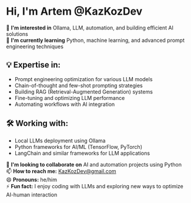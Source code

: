 # Hi, I'm Artem @KazKozDev

👀 **I'm interested in** Ollama, LLM, automation, and building efficient AI solutions  
🌱 **I'm currently learning** Python, machine learning, and advanced prompt engineering techniques

## 💡 Expertise in:
- Prompt engineering optimization for various LLM models
- Chain-of-thought and few-shot prompting strategies
- Building RAG (Retrieval-Augmented Generation) systems
- Fine-tuning and optimizing LLM performance
- Automating workflows with AI integration

## 🛠️ Working with:
- Local LLMs deployment using Ollama
- Python frameworks for AI/ML (TensorFlow, PyTorch)
- LangChain and similar frameworks for LLM applications

💞️ **I'm looking to collaborate on** AI and automation projects using Python  
📫 **How to reach me:** KazKozDev@gmail.com  
😄 **Pronouns:** he/him  
⚡ **Fun fact:** I enjoy coding with LLMs and exploring new ways to optimize AI-human interaction



<!---
KazKozDev/KazKozDev is a ✨ special ✨ repository because its `README.md` (this file) appears on your GitHub profile.
You can click the Preview link to take a look at your changes.
--->​​​​​​​​​​​​​​​​
